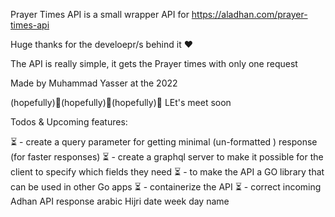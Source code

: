 Prayer Times API is a small wrapper API for https://aladhan.com/prayer-times-api

Huge thanks for the develoepr/s behind it ❤️

The API is really simple, it gets the Prayer times with only one request

Made by Muhammad Yasser at the 2022

(hopefully)🚀(hopefully)🚀(hopefully)🚀
LEt's meet soon


Todos & Upcoming features:

⏳ - create a query parameter for getting minimal (un-formatted ) response (for faster responses)
⏳ - create a graphql server to make it possible for the client to specify which fields they need
⏳ - to make the API a GO library that can be used in other Go apps
⏳ - containerize the API
⏳ - correct incoming Adhan API response arabic Hijri date week day name
